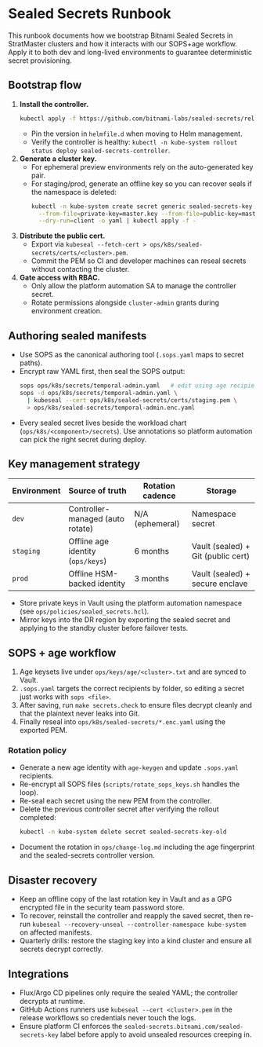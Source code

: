 # Sealed Secrets Runbook

This runbook documents how we bootstrap Bitnami Sealed Secrets in StratMaster
clusters and how it interacts with our SOPS+age workflow. Apply it to both dev
and long-lived environments to guarantee deterministic secret provisioning.

## Bootstrap flow

1. **Install the controller.**
   ```bash
   kubectl apply -f https://github.com/bitnami-labs/sealed-secrets/releases/download/v0.26.3/controller.yaml
   ```
   - Pin the version in `helmfile.d` when moving to Helm management.
   - Verify the controller is healthy: `kubectl -n kube-system rollout status deploy sealed-secrets-controller`.
2. **Generate a cluster key.**
   - For ephemeral preview environments rely on the auto-generated key pair.
   - For staging/prod, generate an offline key so you can recover seals if the
     namespace is deleted:
     ```bash
     kubectl -n kube-system create secret generic sealed-secrets-key \
       --from-file=private-key=master.key --from-file=public-key=master.pub \
       --dry-run=client -o yaml | kubectl apply -f -
     ```
3. **Distribute the public cert.**
   - Export via `kubeseal --fetch-cert > ops/k8s/sealed-secrets/certs/<cluster>.pem`.
   - Commit the PEM so CI and developer machines can reseal secrets without
     contacting the cluster.
4. **Gate access with RBAC.**
   - Only allow the platform automation SA to manage the controller secret.
   - Rotate permissions alongside `cluster-admin` grants during environment creation.

## Authoring sealed manifests

- Use SOPS as the canonical authoring tool (`.sops.yaml` maps to secret paths).
- Encrypt raw YAML first, then seal the SOPS output:
  ```bash
  sops ops/k8s/secrets/temporal-admin.yaml   # edit using age recipients
  sops -d ops/k8s/secrets/temporal-admin.yaml \
    | kubeseal --cert ops/k8s/sealed-secrets/certs/staging.pem \
    > ops/k8s/sealed-secrets/temporal-admin.enc.yaml
  ```
- Every sealed secret lives beside the workload chart (`ops/k8s/<component>/secrets`).
  Use annotations so platform automation can pick the right secret during deploy.

## Key management strategy

| Environment | Source of truth                   | Rotation cadence | Storage |
| ----------- | -------------------------------- | ---------------- | ------- |
| `dev`       | Controller-managed (auto rotate)  | N/A (ephemeral)  | Namespace secret |
| `staging`   | Offline age identity (`ops/keys`) | 6 months         | Vault (sealed) + Git (public cert) |
| `prod`      | Offline HSM-backed identity       | 3 months         | Vault (sealed) + secure enclave |

- Store private keys in Vault using the platform automation namespace (see
  `ops/policies/sealed_secrets.hcl`).
- Mirror keys into the DR region by exporting the sealed secret and applying to
  the standby cluster before failover tests.

## SOPS + age workflow

1. Age keysets live under `ops/keys/age/<cluster>.txt` and are synced to Vault.
2. `.sops.yaml` targets the correct recipients by folder, so editing a secret just
   works with `sops <file>`.
3. After saving, run `make secrets.check` to ensure files decrypt cleanly and that
   the plaintext never leaks into Git.
4. Finally reseal into `ops/k8s/sealed-secrets/*.enc.yaml` using the exported PEM.

### Rotation policy

- Generate a new age identity with `age-keygen` and update `.sops.yaml` recipients.
- Re-encrypt all SOPS files (`scripts/rotate_sops_keys.sh` handles the loop).
- Re-seal each secret using the new PEM from the controller.
- Delete the previous controller secret after verifying the rollout completed:
  ```bash
  kubectl -n kube-system delete secret sealed-secrets-key-old
  ```
- Document the rotation in `ops/change-log.md` including the age fingerprint and
  the sealed-secrets controller version.

## Disaster recovery

- Keep an offline copy of the last rotation key in Vault and as a GPG encrypted
  file in the security team password store.
- To recover, reinstall the controller and reapply the saved secret, then re-run
  `kubeseal --recovery-unseal --controller-namespace kube-system` on affected
  manifests.
- Quarterly drills: restore the staging key into a kind cluster and ensure all
  secrets decrypt correctly.

## Integrations

- Flux/Argo CD pipelines only require the sealed YAML; the controller decrypts at
  runtime.
- GitHub Actions runners use `kubeseal --cert <cluster>.pem` in the release
  workflows so credentials never touch the logs.
- Ensure platform CI enforces the `sealed-secrets.bitnami.com/sealed-secrets-key` label
  before apply to avoid unsealed resources creeping in.

